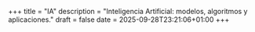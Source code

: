 +++
title = "IA"
description = "Inteligencia Artificial: modelos, algoritmos y aplicaciones."
draft = false
date = 2025-09-28T23:21:06+01:00
+++